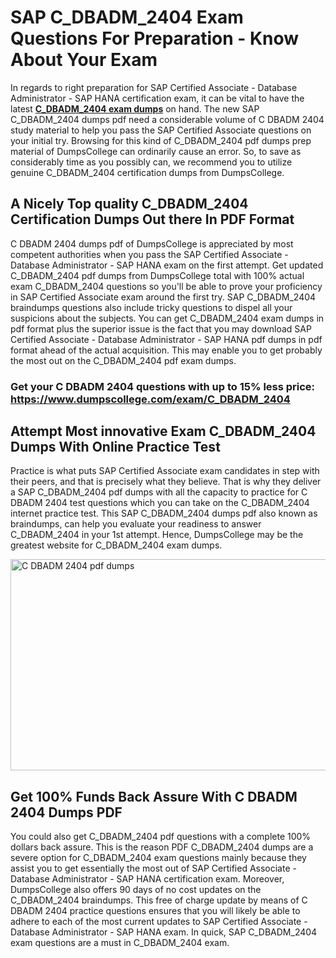 <h1><strong>SAP C_DBADM_2404 Exam Questions For Preparation - Know About Your Exam</strong></h1>
<p>In regards to right preparation for SAP Certified Associate - Database Administrator - SAP HANA certification exam, it can be vital to have the latest <strong><a href="https://www.dumpscollege.com/exam/C_DBADM_2404">C_DBADM_2404 exam dumps</a></strong> on hand. The new SAP C_DBADM_2404 dumps pdf need a considerable volume of C DBADM 2404 study material to help you pass the SAP Certified Associate questions on your initial try. Browsing for this kind of C_DBADM_2404 pdf dumps prep material of DumpsCollege can ordinarily cause an error. So, to save as considerably time as you possibly can, we recommend you to utilize genuine C_DBADM_2404 certification dumps from DumpsCollege.</p>
<h2><strong>A Nicely Top quality C_DBADM_2404 Certification Dumps Out there In PDF Format</strong></h2>
<p>C DBADM 2404 dumps pdf of DumpsCollege is appreciated by most competent authorities when you pass the SAP Certified Associate - Database Administrator - SAP HANA exam on the first attempt. Get updated C_DBADM_2404 pdf dumps from DumpsCollege total with 100% actual exam C_DBADM_2404 questions so you'll be able to prove your proficiency in SAP Certified Associate exam around the first try. SAP C_DBADM_2404 braindumps questions also include tricky questions to dispel all your suspicions about the subjects. You can get C_DBADM_2404 exam dumps in pdf format plus the superior issue is the fact that you may download SAP Certified Associate - Database Administrator - SAP HANA pdf dumps in pdf format ahead of the actual acquisition. This may enable you to get probably the most out on the C_DBADM_2404 pdf exam dumps.</p>

<h3><strong>Get your C DBADM 2404 questions with up to 15% less price: <a href="https://www.dumpscollege.com/exam/C_DBADM_2404">https://www.dumpscollege.com/exam/C_DBADM_2404</a></strong></h3>

<h2><strong>Attempt Most innovative Exam C_DBADM_2404 Du</strong><strong>mps With Online Practice Test</strong></h2>
<p>Practice is what puts SAP Certified Associate exam candidates in step with their peers, and that is precisely what they believe. That is why they deliver a SAP C_DBADM_2404 pdf dumps with all the capacity to practice for C DBADM 2404 test questions which you can take on the C_DBADM_2404 internet practice test. This SAP C_DBADM_2404 dumps pdf also known as braindumps, can help you evaluate your readiness to answer C_DBADM_2404 in your 1st attempt. Hence, DumpsCollege may be the greatest website for C_DBADM_2404 exam dumps.</p>

<p><a href="https://www.dumpscollege.com/exam/C_DBADM_2404"><img src="https://i.ibb.co/Z6g3Ctr/Dumps-College.png" alt="C DBADM 2404 pdf dumps" width="600" height="338" /></a></p>
<h2><strong>Get 100% Funds Back Assure With C DBADM 2404 Dumps PDF</strong></h2>
<p>You could also get C_DBADM_2404 pdf questions with a complete 100% dollars back assure. This is the reason PDF C_DBADM_2404 dumps are a severe option for C_DBADM_2404 exam questions mainly because they assist you to get essentially the most out of SAP Certified Associate - Database Administrator - SAP HANA certification exam. Moreover, DumpsCollege also offers 90 days of no cost updates on the C_DBADM_2404 braindumps. This free of charge update by means of C DBADM 2404 practice questions ensures that you will likely be able to adhere to each of the most current updates to SAP Certified Associate - Database Administrator - SAP HANA exam. In quick, SAP C_DBADM_2404 exam questions are a must in C_DBADM_2404 exam.</p>
